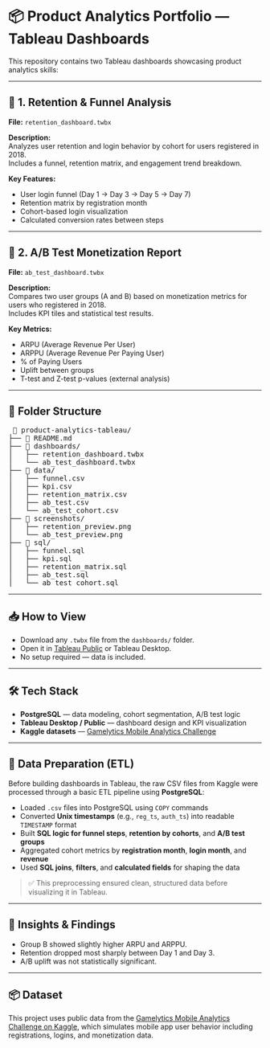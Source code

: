 # 📦 Product Analytics Portfolio — Tableau Dashboards

This repository contains two Tableau dashboards showcasing product analytics skills:

---

## 🔹 1. Retention & Funnel Analysis

**File:** `retention_dashboard.twbx`

**Description:**  
Analyzes user retention and login behavior by cohort for users registered in 2018.  
Includes a funnel, retention matrix, and engagement trend breakdown.

**Key Features:**
- User login funnel (Day 1 → Day 3 → Day 5 → Day 7)
- Retention matrix by registration month
- Cohort-based login visualization
- Calculated conversion rates between steps

---

## 🔹 2. A/B Test Monetization Report

**File:** `ab_test_dashboard.twbx`

**Description:**  
Compares two user groups (A and B) based on monetization metrics for users who registered in 2018.  
Includes KPI tiles and statistical test results.

**Key Metrics:**
- ARPU (Average Revenue Per User)
- ARPPU (Average Revenue Per Paying User)
- % of Paying Users
- Uplift between groups
- T-test and Z-test p-values (external analysis)

---

## 📁 Folder Structure

<pre> 📁 product-analytics-tableau/
├── 📄 README.md                      
├── 📁 dashboards/                    
│   ├── retention_dashboard.twbx
│   └── ab_test_dashboard.twbx   
├── 📁 data/       
│   ├── funnel.csv
│   ├── kpi.csv
│   ├── retention_matrix.csv
│   ├── ab_test.csv
│   └── ab_test_cohort.csv
├── 📁 screenshots/                  
│   ├── retention_preview.png
│   └── ab_test_preview.png
├── 📁 sql/ 
│   ├── funnel.sql
│   ├── kpi.sql
│   ├── retention_matrix.sql
│   ├── ab_test.sql
│   └── ab_test_cohort.sql </pre>
 
---

## 📥 How to View

- Download any `.twbx` file from the `dashboards/` folder.
- Open it in [Tableau Public](https://public.tableau.com/en-us/s/download) or Tableau Desktop.
- No setup required — data is included.

---

## 🛠 Tech Stack

- **PostgreSQL** — data modeling, cohort segmentation, A/B test logic
- **Tableau Desktop / Public** — dashboard design and KPI visualization
- **Kaggle datasets** — [Gamelytics Mobile Analytics Challenge](https://www.kaggle.com/datasets/debs2x/gamelytics-mobile-analytics-challenge/data)

---

## 🔄 Data Preparation (ETL)

Before building dashboards in Tableau, the raw CSV files from Kaggle were processed through a basic ETL pipeline using **PostgreSQL**:

- Loaded `.csv` files into PostgreSQL using `COPY` commands
- Converted **Unix timestamps** (e.g., `reg_ts`, `auth_ts`) into readable `TIMESTAMP` format
- Built **SQL logic for funnel steps**, **retention by cohorts**, and **A/B test groups**
- Aggregated cohort metrics by **registration month**, **login month**, and **revenue**
- Used **SQL joins**, **filters**, and **calculated fields** for shaping the data

> ✅ This preprocessing ensured clean, structured data before visualizing it in Tableau.

---

## 📌 Insights & Findings
- Group B showed slightly higher ARPU and ARPPU.
- Retention dropped most sharply between Day 1 and Day 3.
- A/B uplift was not statistically significant.
  
---

## 📦 Dataset

This project uses public data from the [Gamelytics Mobile Analytics Challenge on Kaggle](https://www.kaggle.com/datasets/debs2x/gamelytics-mobile-analytics-challenge/data), which simulates mobile app user behavior including registrations, logins, and monetization data.


